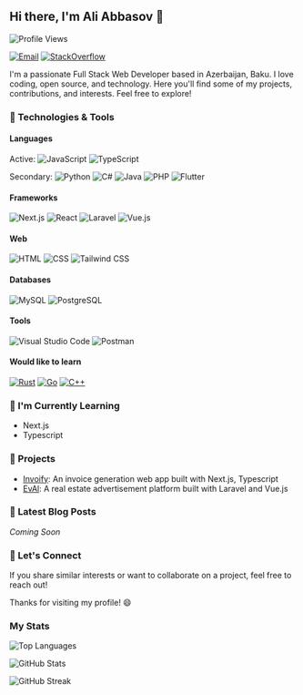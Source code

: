 ## Hi there, I'm Ali Abbasov 👋 

![Profile Views](https://komarev.com/ghpvc/?username=aliabb01&label=Profile%20views&color=1778F2&style=flat) 

<!-- [![Twitter](https://img.shields.io/badge/Twitter/X-%40YourHandle-000000?style=flat&logo=X&logoColor=white)](https://twitter.com/your-handle) -->

[![Email](https://img.shields.io/badge/Email-ali3abbasov%40gmail.com-EA4335?style=flat&logo=gmail)](mailto:ali3abbasov@gmail.com) [![StackOverflow](https://img.shields.io/badge/StackOverflow-Ali_Abbasov-F47F24?style=flat&logo=stackoverflow)]()


I'm a passionate Full Stack Web Developer based in Azerbaijan, Baku. I love coding, open source, and technology. Here you'll find some of my projects, contributions, and interests. Feel free to explore!


### 🔧 Technologies & Tools

#### Languages
Active: ![JavaScript](https://img.shields.io/badge/JavaScript-F7DF1E?style=flat&logo=javascript&logoColor=black) ![TypeScript](https://img.shields.io/badge/TypeScript-007ACC?style=flat&logo=typescript&logoColor=white)

Secondary: ![Python](https://img.shields.io/badge/Python-3776AB?style=flat&logo=python&logoColor=white) ![C#](https://img.shields.io/badge/C%23-239120?style=flat&logo=c-sharp&logoColor=white) ![Java](https://img.shields.io/badge/Java-007396?style=flat&logo=java&logoColor=white) ![PHP](https://img.shields.io/badge/PHP-777BB4?style=flat&logo=php&logoColor=white) ![Flutter](https://img.shields.io/badge/Flutter-02569B?style=flat&logo=flutter&logoColor=white)

#### Frameworks
![Next.js](https://img.shields.io/badge/Next.js-000000?style=flat&logo=next.js&logoColor=white) ![React](https://img.shields.io/badge/React-61DAFB?style=flat&logo=react&logoColor=black) ![Laravel](https://img.shields.io/badge/Laravel-FF2D20?style=flat&logo=laravel&logoColor=white) ![Vue.js](https://img.shields.io/badge/Vue.js-4FC08D?style=flat&logo=vue.js&logoColor=white)

#### Web
![HTML](https://img.shields.io/badge/HTML5-E34F26?style=flat&logo=html5&logoColor=white) ![CSS](https://img.shields.io/badge/CSS3-1572B6?style=flat&logo=css3&logoColor=white) ![Tailwind CSS](https://img.shields.io/badge/Tailwind%20CSS-38B2AC?style=flat&logo=tailwind-css&logoColor=white)

#### Databases
![MySQL](https://img.shields.io/badge/MySQL-4479A1?style=flat&logo=mysql&logoColor=white) ![PostgreSQL](https://img.shields.io/badge/PostgreSQL-336791?style=flat&logo=postgresql&logoColor=white)

#### Tools
![Visual Studio Code](https://img.shields.io/badge/VS%20Code-007ACC?style=flat&logo=visual-studio-code&logoColor=white) ![Postman](https://img.shields.io/badge/Postman-FF6C37?style=flat&logo=postman&logoColor=white)

####  Would like to learn
[![Rust](https://img.shields.io/badge/Rust-000000?style=flat&logo=rust&logoColor=white)](https://www.rust-lang.org/) [![Go](https://img.shields.io/badge/Go-00ADD8?style=flat&logo=go&logoColor=white)](https://golang.org/) [![C++](https://img.shields.io/badge/C%2B%2B-00599C?style=flat&logo=c%2B%2B&logoColor=white)](https://isocpp.org/)



### 🌱 I'm Currently Learning

- Next.js
- Typescript

### 🔭 Projects

- [Invoify](https://github.com/aliabb01/invoify): An invoice generation web app built with Next.js, Typescript
- [EvAl](https://github.com/aliabb01/EvAl): A real estate advertisement platform built with Laravel and Vue.js

### 📖 Latest Blog Posts

_Coming Soon_

### 🤝 Let's Connect

If you share similar interests or want to collaborate on a project, feel free to reach out! 

Thanks for visiting my profile! 😄

### My Stats
![Top Languages](https://github-readme-stats.vercel.app/api/top-langs?username=aliabb01&hide=php,blade,html,dart,css&show_icons=true&locale=en&layout=compact&theme=algolia)

![GitHub Stats](https://github-readme-stats.vercel.app/api?username=aliabb01&show_icons=true&locale=en&theme=algolia)

![GitHub Streak](https://github-readme-streak-stats.herokuapp.com/?user=aliabb01&theme=algolia)